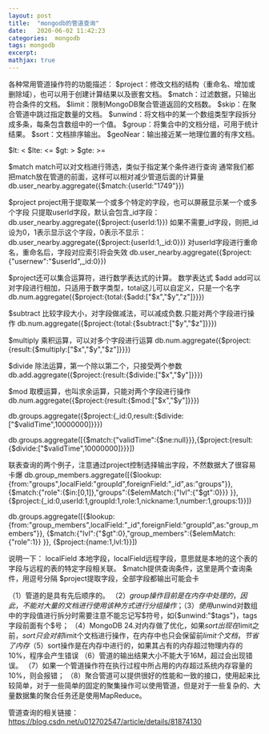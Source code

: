 ```yaml
---
layout: post
title:  "mongodb的管道查询"
date:   2020-06-02 11:42:23
categories:  mongodb
tags: mongodb
excerpt: 
mathjax: true
---
```




各种常用管道操作符的功能描述：
$project：修改文档的结构（重命名、增加或删除域），也可以用于创建计算结果以及嵌套文档。
$match：过滤数据，只输出符合条件的文档。
$limit：限制MongoDB聚合管道返回的文档数。
$skip：在聚合管道中跳过指定数量的文档。
$unwind：将文档中的某一个数组类型字段拆分成多条，每条包含数组中的一个值。
$group：将集合中的文档分组，可用于统计结果。
$sort：文档排序输出。
$geoNear：输出接近某一地理位置的有序文档。 

$lt:  <
$lte: <=
$gt:  >
$gte: >=

$match
match可以对文档进行筛选，类似于指定某个条件进行查询
通常我们都把match放在管道的前面，这样可以相对减少管道后面的计算量
db.user_nearby.aggregate({$match:{userId:"1749"}})

$project
project用于提取某一个或多个特定的字段，也可以屏蔽显示某一个或多个字段
只提取userId字段，默认会包含_id字段：
db.user_nearby.aggregate({$project:{userId:1}})
如果不需要_id字段，则把_id设为0，1表示显示这个字段，0表示不显示：
db.user_nearby.aggregate({$project:{userId:1,_id:0}})
对userId字段进行重命名，重命名后，字段对应索引将会失效
db.user_nearby.aggregate({$project:{"usernew":"$userId",_id:0}})

$project还可以集合运算符，进行数学表达式的计算。
数学表达式
$add
add可以对字段进行相加，只适用于数字类型，total这儿可以自定义，只是一个名字
db.num.aggregate({$project:{total:{$add:["$x","$y","z"]}}})

$subtract
比较字段大小，对字段做减法，可以减成负数.只能对两个字段进行操作
db.num.aggregate({$project:{total:{$subtract:["$y","$z"]}}})

$multiply
乘积运算，可以对多个字段进行运算
db.num.aggregate({$project:{result:{$multiply:["$x","$y","$z"]}}})

$divide
除法运算，第一个除以第二个，只接受两个参数
db.add.aggregate({$project:{result:{$divide:["$x","$y"]}}})

$mod
取模运算，也叫求余运算，只能对两个字段进行操作
db.num.aggregate({$project:{result:{$mod:["$x","$y"]}}})



db.groups.aggregate({$project:{_id:0,result:{$divide:["$validTime",10000000]}}})

db.groups.aggregate([{$match:{"validTime":{$ne:null}}},{$project:{result:{$divide:["$validTime",10000000]}}}])



联表查询的两个例子，注意通过project控制选择输出字段，不然数据大了很容易卡爆
db.group_members.aggregate([{$lookup:{from:"groups",localField:"groupId",foreignField:"_id",as:"groups"}}, {$match:{"role":{$in:[0,1]},"groups":{$elemMatch:{"lvl":{"$gt":0}}} }},  {$project:{_id:0,userId:1,groupId:1,role:1,nickname:1,number:1,groups:1}}])

db.groups.aggregate([{$lookup:{from:"group_members",localField:"_id",foreignField:"groupId",as:"group_members"}},
{$match:{"lvl":{"$gt":0},"group_members":{$elemMatch:{"role":1}}  }}, {$project:{name:1,lvl:1}}])

说明一下：
localField 本地字段，localField远程字段，意思就是本地的这个表的字段与远程的表的特定字段相关联。
$match提供查询条件，这里是两个查询条件，用逗号分隔
$project提取字段，全部字段都输出可能会卡






（1）管道的是具有先后顺序的。
（2）$group操作目前是在内存中处理的，因此，不能对大量的文档进行使用该种方式进行分组操作；
（3）使用$unwind对数组中的字段值进行拆分时需要注意不能忘记写$符号，如{$unwind:"$tags"}，tags字段前面有个$号；
（4）MongoDB 24.对内存做了优化，如果$sort出现在$limit之前，$sort只会对前$limit个文档进行操作，在内存中也只会保留前$limit个文档，节省了内存
（5）$sort操作是在内存中进行的，如果其占有的内存超过物理内存的10%，程序会产生错误
（6）管道的输出结果大小不能大于16M，超过会出现错误。
（7）如果一个管道操作符在执行过程中所占用的内存超过系统内存容量的10%，则会报错；
（8）聚合管道可以提供很好的性能和一致的接口，使用起来比较简单，对于一些简单的固定的聚集操作可以使用管道，但是对于一些复杂的、大量数据集的聚合任务还是使用MapReduce。

管道查询的相关链接：
https://blog.csdn.net/u012702547/article/details/81874130


